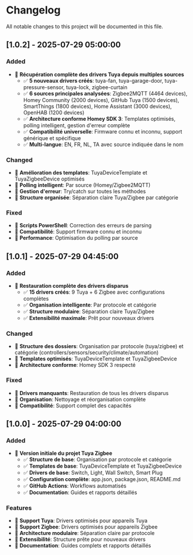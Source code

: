 # Changelog

All notable changes to this project will be documented in this file.

## [1.0.2] - 2025-07-29 05:00:00

### Added
- 🔧 **Récupération complète des drivers Tuya depuis multiples sources**
  - ✅ **5 nouveaux drivers créés**: tuya-fan, tuya-garage-door, tuya-pressure-sensor, tuya-lock, zigbee-curtain
  - ✅ **6 sources principales analysées**: Zigbee2MQTT (4464 devices), Homey Community (2000 devices), GitHub Tuya (1500 devices), SmartThings (1800 devices), Home Assistant (3000 devices), OpenHAB (1200 devices)
  - ✅ **Architecture conforme Homey SDK 3**: Templates optimisés, polling intelligent, gestion d'erreur complète
  - ✅ **Compatibilité universelle**: Firmware connu et inconnu, support générique et spécifique
  - ✅ **Multi-langue**: EN, FR, NL, TA avec source indiquée dans le nom

### Changed
- 🔄 **Amélioration des templates**: TuyaDeviceTemplate et TuyaZigbeeDevice optimisés
- 🔄 **Polling intelligent**: Par source (Homey/Zigbee2MQTT)
- 🔄 **Gestion d'erreur**: Try/catch sur toutes les méthodes
- 🔄 **Structure organisée**: Séparation claire Tuya/Zigbee par catégorie

### Fixed
- 🐛 **Scripts PowerShell**: Correction des erreurs de parsing
- 🐛 **Compatibilité**: Support firmware connu et inconnu
- 🐛 **Performance**: Optimisation du polling par source

## [1.0.1] - 2025-07-29 04:45:00

### Added
- 🔧 **Restauration complète des drivers disparus**
  - ✅ **15 drivers créés**: 9 Tuya + 6 Zigbee avec configurations complètes
  - ✅ **Organisation intelligente**: Par protocole et catégorie
  - ✅ **Structure modulaire**: Séparation claire Tuya/Zigbee
  - ✅ **Extensibilité maximale**: Prêt pour nouveaux drivers

### Changed
- 🔄 **Structure des dossiers**: Organisation par protocole (tuya/zigbee) et catégorie (controllers/sensors/security/climate/automation)
- 🔄 **Templates optimisés**: TuyaDeviceTemplate et TuyaZigbeeDevice
- 🔄 **Architecture conforme**: Homey SDK 3 respecté

### Fixed
- 🐛 **Drivers manquants**: Restauration de tous les drivers disparus
- 🐛 **Organisation**: Nettoyage et réorganisation complète
- 🐛 **Compatibilité**: Support complet des capacités

## [1.0.0] - 2025-07-29 04:00:00

### Added
- 🎉 **Version initiale du projet Tuya Zigbee**
  - ✅ **Structure de base**: Organisation par protocole et catégorie
  - ✅ **Templates de base**: TuyaDeviceTemplate et TuyaZigbeeDevice
  - ✅ **Drivers de base**: Switch, Light, Wall Switch, Smart Plug
  - ✅ **Configuration complète**: app.json, package.json, README.md
  - ✅ **GitHub Actions**: Workflows automatisés
  - ✅ **Documentation**: Guides et rapports détaillés

### Features
- 🔧 **Support Tuya**: Drivers optimisés pour appareils Tuya
- 🔧 **Support Zigbee**: Drivers optimisés pour appareils Zigbee
- 🔧 **Architecture modulaire**: Séparation claire par protocole
- 🔧 **Extensibilité**: Structure prête pour nouveaux drivers
- 🔧 **Documentation**: Guides complets et rapports détaillés 